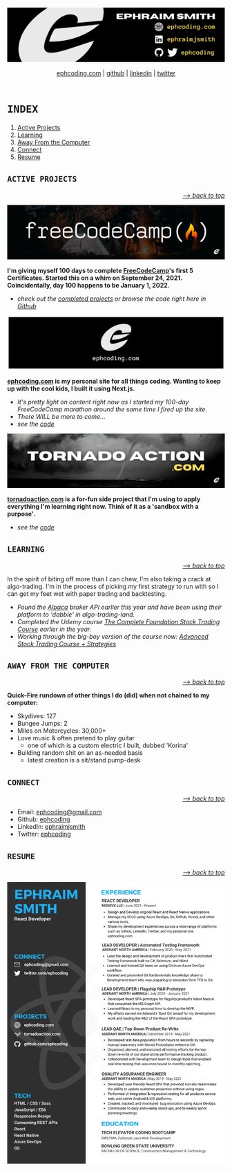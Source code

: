 ![ephcoding banner](./assets/gh-profile__ephcoding.png)

<div align='center'>
  <a href='https://www.ephcoding.com'>ephcoding.com</a> |
  <a href='https://github.com/ephcoding'>github</a> |
  <a href='https://linkedin.com/in/ephraimjsmith'>linkedin</a> |
  <a href='https://twitter.com/ephcoding'>twitter</a>
</div>

<br>

# **`INDEX`**

1. [Active Projects](#active-projects)
1. [Learning](#learning)
1. [Away From the Computer](#away-from-the-computer)
1. [Connect](#connect)
1. [Resume](#resume)

## **`ACTIVE PROJECTS`**

<p align='right'><em><a href='#index'>--> back to top</a></em></p>

![freeCodeCamp img](./assets/active-project__freeCodeCamp.png)

**I'm giving myself 100 days to complete [FreeCodeCamp](https://freecodecamp.org)'s first 5 Certificates. Started this on a whim on September 24, 2021. Coincidentally, day 100 happens to be January 1, 2022.**

- _check out the [completed projects](https://ephcoding.github.io/freecodecamp) or browse the code right here in [Github](https://github.com/ephcoding/freecodecamp)_

![ephcoding.com](./assets/active-project__ephcoding-dot-com.png)

**[ephcoding.com](https://www.ephcoding.com) is my personal site for all things coding. Wanting to keep up with the cool kids, I built it using Next.js.**

- _It's pretty light on content right now as I started my 100-day FreeCodeCamp marathon around the same time I fired up the site._
- _There WILL be more to come..._
- _see the [code](https://github.com/ephcoding/site__ephcoding-dot-com)_

![tornadoaction.com](./assets/active-project__tornado-action.png)

**[tornadoaction.com](https://www.tornadoaction.com) is a for-fun side project that I'm using to apply everything I'm learning right now. Think of it as a 'sandbox with a purpose'.**

- _see the [code](https://github.com/ephcoding/tornado-action)_

## **`LEARNING`**

<p align='right'><em><a href='#index'>--> back to top</a></em></p>

In the spirit of biting off more than I can chew, I'm also taking a crack at algo-trading. I'm in the process of picking my first strategy to run with so I can get my feet wet with paper trading and backtesting.

- _Found the [Alpaca]() broker API earlier this year and have been using their platform to 'dabble' in algo-trading-land._
- _Completed the Udemy course [The Complete Foundation Stock Trading Course](https://www.udemy.com/course/foundation-course/) earlier in the year._
- _Working through the big-boy version of the course now: [Advanced Stock Trading Course + Strategies](https://www.udemy.com/course/advanced-course-plus-strategies/)_

## **`AWAY FROM THE COMPUTER`**

<p align='right'><em><a href='#index'>--> back to top</a></em></p>

**Quick-Fire rundown of other things I do (did) when not chained to my computer:**

- Skydives: 127
- Bungee Jumps: 2
- Miles on Motorcycles: 30,000+
- Love music & often pretend to play guitar
  - one of which is a custom electric I built, dubbed 'Korina'
- Building random shit on an as-needed basis
  - latest creation is a sit/stand pump-desk

## **`CONNECT`**

<p align='right'><em><a href='#index'>--> back to top</a></em></p>

- Email: ephcoding@gmail.com
- Github: [ephcoding](https://github.com/ephcoding)
- LinkedIn: [ephraimjsmith](https://linkedin.com/in/ephraimjsmith)
- Twitter: [ephcoding](https://twitter.com/ephcoding)

## **`RESUME`**

<p align='right'><em><a href='#index'>--> back to top</a></em></p>

![Ephraim Smith's Resume](./assets/resume-no-number.png)
